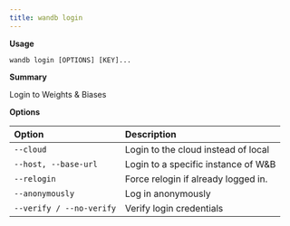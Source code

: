 ```yaml
---
title: wandb login
---
```


**Usage**

`wandb login [OPTIONS] [KEY]...`

**Summary**

Login to Weights & Biases


**Options**

| **Option** | **Description** |
| :--- | :--- |
| `--cloud` | Login to the cloud instead of local |
| `--host, --base-url` | Login to a specific instance of W&B |
| `--relogin` | Force relogin if already logged in. |
| `--anonymously` | Log in anonymously |
| `--verify / --no-verify` | Verify login credentials |



